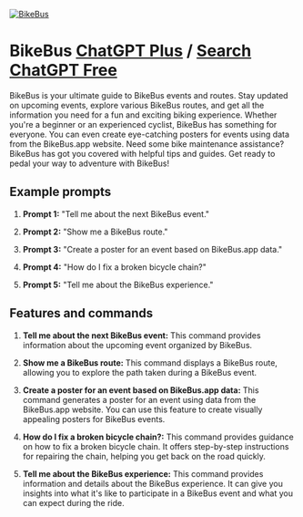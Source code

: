 
[![BikeBus](https://files.oaiusercontent.com/file-sRKVyOShuSb8GeFWWXLN3vQm?se=2123-10-16T19%3A11%3A20Z&sp=r&sv=2021-08-06&sr=b&rscc=max-age%3D31536000%2C%20immutable&rscd=attachment%3B%20filename%3DBikeBusFigma.png&sig=eECl/%2BS77x6r7wsh3tKXzBTJ3fDJZHkb0ZR9B016b1w%3D)](https://chat.openai.com/g/g-8dOLvkpbp-bikebus)

# BikeBus [ChatGPT Plus](https://chat.openai.com/g/g-8dOLvkpbp-bikebus) / [Search ChatGPT Free](https://gptcall.net/index.html#/?search=BikeBus)

BikeBus is your ultimate guide to BikeBus events and routes. Stay updated on upcoming events, explore various BikeBus routes, and get all the information you need for a fun and exciting biking experience. Whether you're a beginner or an experienced cyclist, BikeBus has something for everyone. You can even create eye-catching posters for events using data from the BikeBus.app website. Need some bike maintenance assistance? BikeBus has got you covered with helpful tips and guides. Get ready to pedal your way to adventure with BikeBus!

## Example prompts

1. **Prompt 1:** "Tell me about the next BikeBus event."

2. **Prompt 2:** "Show me a BikeBus route."

3. **Prompt 3:** "Create a poster for an event based on BikeBus.app data."

4. **Prompt 4:** "How do I fix a broken bicycle chain?"

5. **Prompt 5:** "Tell me about the BikeBus experience."

## Features and commands

1. **Tell me about the next BikeBus event:** This command provides information about the upcoming event organized by BikeBus.

2. **Show me a BikeBus route:** This command displays a BikeBus route, allowing you to explore the path taken during a BikeBus event.

3. **Create a poster for an event based on BikeBus.app data:** This command generates a poster for an event using data from the BikeBus.app website. You can use this feature to create visually appealing posters for BikeBus events.

4. **How do I fix a broken bicycle chain?:** This command provides guidance on how to fix a broken bicycle chain. It offers step-by-step instructions for repairing the chain, helping you get back on the road quickly.

5. **Tell me about the BikeBus experience:** This command provides information and details about the BikeBus experience. It can give you insights into what it's like to participate in a BikeBus event and what you can expect during the ride.


